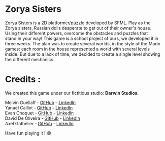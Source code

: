 # Zorya Sisters  
Zorya Sisters is a 2D platformer/puzzle developed by SFML. Play as the Zorya sisters, Russian dolls desperate to get out of their owner's house. Using their different powers, overcome the obstacles and puzzles that stand in your way!
This game is a school project of ours, we developed it in three weeks. The plan was to create several worlds, in the style of the Mario games: each room in the house represented a world with several levels inside. But due to a lack of time, we decided to create a single level showing the different mechanics.  

# Credits :  

We created this game under our fictitious studio: **Darwin Studios**.

Melvin Guellaff - [GitHub](https://github.com/Mguellaff) - [LinkedIn](https://www.linkedin.com/in/melvin-guellaff-353628202/)  
Yanaël Caillot - [GitHub](https://github.com/Dranemo) - [LinkedIn](https://www.linkedin.com/in/ycaillot/)  
Evan Choquet - [GitHub](https://github.com/Snip2Fou) - [LinkedIn](https://www.linkedin.com/in/evan-choquet-a9031b265/)  
David De Oliveira - [GitHub](https://github.com/Vindiss) - [LinkedIn](https://www.linkedin.com/in/david-de-oliveira-bb48941b0/)  
Axel Gathelier - [GitHub](https://github.com/GolfOcean334) - [LinkedIn](https://www.linkedin.com/in/axel-gathelier-13198b252/)  

Have fun playing it ! 😄
